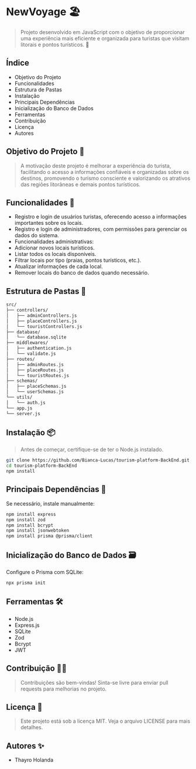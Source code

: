 # NewVoyage 🏖
> Projeto desenvolvido em JavaScript com o objetivo de proporcionar uma experiência mais eficiente e organizada para turistas que visitam litorais e pontos turísticos. 🌊

## Índice
 - Objetivo do Projeto
 - Funcionalidades
 - Estrutura de Pastas
 - Instalação
 - Principais Dependências
 - Inicialização do Banco de Dados
 - Ferramentas
 - Contribuição
 - Licença
 - Autores

## Objetivo do Projeto 🚀
> A motivação deste projeto é melhorar a experiência do turista, facilitando o acesso a informações confiáveis e organizadas sobre os destinos, promovendo o turismo consciente e valorizando os atrativos das regiões litorâneas e demais pontos turísticos.

## Funcionalidades 🌟
 - Registro e login de usuários turistas, oferecendo acesso a informações importantes sobre os locais.
 - Registro e login de administradores, com permissões para gerenciar os dados do sistema.
 - Funcionalidades administrativas:
 - Adicionar novos locais turísticos.
 - Listar todos os locais disponíveis.
 - Filtrar locais por tipo (praias, pontos turísticos, etc.).
 - Atualizar informações de cada local.
 - Remover locais do banco de dados quando necessário.

## Estrutura de Pastas 📂
```bash
src/
├── controllers/
│   ├── adminControllers.js
│   ├── placeControllers.js
│   └── touristControllers.js
├── database/
│   └── database.sqlite
├── middlewares/
│   ├── authentication.js
│   └── validate.js
├── routes/
│   ├── adminRoutes.js
│   ├── placeRoutes.js
│   └── touristRoutes.js
├── schemas/
│   ├── placeSchemas.js
│   └── userSchemas.js
└── utils/
│   └── auth.js
└── app.js   
└── server.js
```

## Instalação 📦
> Antes de começar, certifique-se de ter o Node.js instalado.

```bash
git clone https://github.com/Bianca-Lucas/tourism-platform-BackEnd.git
cd tourism-platform-BackEnd
npm install
```

## Principais Dependências 🧱
Se necessário, instale manualmente:

```bash
npm install express
npm install zod
npm install bcrypt
npm install jsonwebtoken
npm install prisma @prisma/client
```

## Inicialização do Banco de Dados 🗃
 Configure o Prisma com SQLite:

```bash
npx prisma init
```

## Ferramentas 🛠
 - Node.js
 - Express.js
 - SQLite
 - Zod
 - Bcrypt
 - JWT

## Contribuição 🙋‍♂
> Contribuições são bem-vindas!
> Sinta-se livre para enviar pull requests para melhorias no projeto.

## Licença 📝
> Este projeto está sob a licença MIT. Veja o arquivo LICENSE para mais detalhes.

## Autores ✨
 - Thayro Holanda

